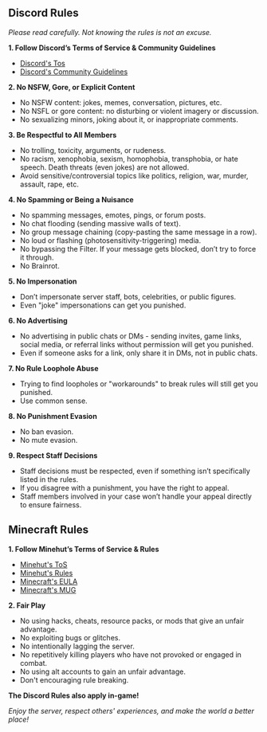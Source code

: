 ## Discord Rules

*Please read carefully. Not knowing the rules is not an excuse.*

**1. Follow Discord’s Terms of Service & Community Guidelines**
- [Discord's Tos](https://discord.com/terms)
- [Discord's Community Guidelines](https://discord.com/guidelines)

**2. No NSFW, Gore, or Explicit Content**
- No NSFW content: jokes, memes, conversation, pictures, etc.
- No NSFL or gore content: no disturbing or violent imagery or discussion.
- No sexualizing minors, joking about it, or inappropriate comments.

**3. Be Respectful to All Members**
- No trolling, toxicity, arguments, or rudeness.
- No racism, xenophobia, sexism, homophobia, transphobia, or hate speech. Death threats (even jokes) are not allowed.
- Avoid sensitive/controversial topics like politics, religion, war, murder, assault, rape, etc.

**4. No Spamming or Being a Nuisance**
- No spamming messages, emotes, pings, or forum posts.
- No chat flooding (sending massive walls of text).
- No group message chaining (copy-pasting the same message in a row).
- No loud or flashing (photosensitivity-triggering) media.
- No bypassing the Filter. If your message gets blocked, don’t try to force it through.
- No Brainrot.

**5. No Impersonation**
- Don’t impersonate server staff, bots, celebrities, or public figures.
- Even "joke" impersonations can get you punished.

**6. No Advertising**
- No advertising in public chats or DMs - sending invites, game links, social media, or referral links without permission will get you punished.
- Even if someone asks for a link, only share it in DMs, not in public chats.

**7. No Rule Loophole Abuse**
- Trying to find loopholes or "workarounds" to break rules will still get you punished.
- Use common sense.

**8. No Punishment Evasion**
- No ban evasion.
- No mute evasion.

**9. Respect Staff Decisions**
- Staff decisions must be respected, even if something isn’t specifically listed in the rules.
- If you disagree with a punishment, you have the right to appeal.
- Staff members involved in your case won’t handle your appeal directly to ensure fairness.

## Minecraft Rules

**1. Follow Minehut’s Terms of Service & Rules**
- [Minehut's ToS](https://app.minehut.com/terms-of-service)
- [Minehut's Rules](https://support.minehut.com/hc/en-us/articles/27075816947731-Minehut-Rules)
- [Minecraft's EULA](https://www.minecraft.net/en-us/eula)
- [Minecraft's MUG](https://www.minecraft.net/de-de/usage-guidelines)

**2. Fair Play**
- No using hacks, cheats, resource packs, or mods that give an unfair advantage.
- No exploiting bugs or glitches.
- No intentionally lagging the server.
- No repetitively killing players who have not provoked or engaged in combat.
- No using alt accounts to gain an unfair advantage.
- Don't encouraging rule breaking.
 
**The Discord Rules also apply in-game!**

*Enjoy the server, respect others' experiences, and make the world a better place!*
